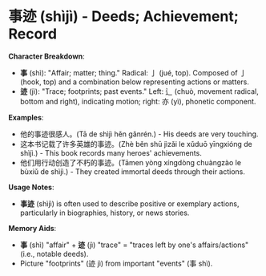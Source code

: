 # **事迹 (shìjì) - Deeds; Achievement; Record**

**Character Breakdown**:  
- **事** (shì): "Affair; matter; thing." Radical: 亅 (jué, top). Composed of 亅 (hook, top) and a combination below representing actions or matters.  
- **迹** (jì): "Trace; footprints; past events." Left: 辶 (chuò, movement radical, bottom and right), indicating motion; right: 亦 (yì), phonetic component.

**Examples**:  
- 他的事迹很感人。(Tā de shìjì hěn gǎnrén.) - His deeds are very touching.  
- 这本书记载了许多英雄的事迹。(Zhè běn shū jìzǎi le xǔduō yīngxióng de shìjì.) - This book records many heroes' achievements.  
- 他们用行动创造了不朽的事迹。(Tāmen yòng xíngdòng chuàngzào le bùxiǔ de shìjì.) - They created immortal deeds through their actions.

**Usage Notes**:  
- **事迹** (shìjì) is often used to describe positive or exemplary actions, particularly in biographies, history, or news stories.

**Memory Aids**:  
- **事** (shì) "affair" + **迹** (jì) "trace" = "traces left by one's affairs/actions" (i.e., notable deeds).  
- Picture "footprints" (迹 jì) from important "events" (事 shì).